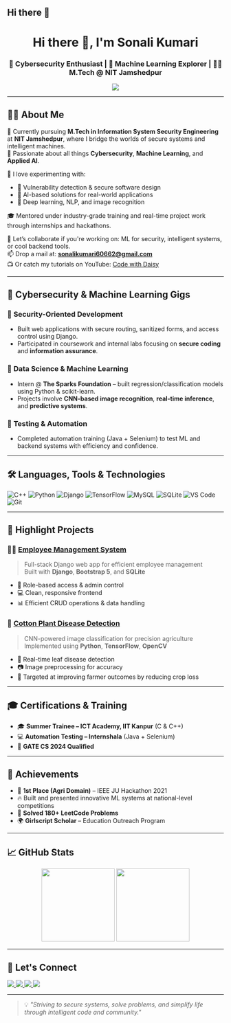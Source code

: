 ## Hi there 👋
<h1 align="center">Hi there 👋, I'm Sonali Kumari</h1>
<h3 align="center">🔐 Cybersecurity Enthusiast | 🌱 Machine Learning Explorer | 👩‍🎓 M.Tech @ NIT Jamshedpur</h3>
<p align="center">
  <a href="https://www.youtube.com/@CodewithDaisy">
    <img src="https://img.shields.io/badge/YouTube-CodewithDaisy-red?style=flat-square&logo=youtube" />
  </a>
</p>

---

## 👩‍💻 About Me

🔭 Currently pursuing **M.Tech in Information System Security Engineering** at **NIT Jamshedpur**, where I bridge the worlds of secure systems and intelligent machines.  
🌱 Passionate about all things **Cybersecurity**, **Machine Learning**, and **Applied AI**.  

🧪 I love experimenting with:
- 🔐 Vulnerability detection & secure software design
- 🤖 AI-based solutions for real-world applications
- 🧠 Deep learning, NLP, and image recognition

🎓 Mentored under industry-grade training and real-time project work through internships and hackathons.

💬 Let’s collaborate if you're working on: ML for security, intelligent systems, or cool backend tools.  
📫 Drop a mail at: **sonalikumari60662@gmail.com**  
📺 Or catch my tutorials on YouTube: [Code with Daisy](https://www.youtube.com/@CodewithDaisy)

---

## 💼 Cybersecurity & Machine Learning Gigs

### 🔐 **Security-Oriented Development**
- Built web applications with secure routing, sanitized forms, and access control using Django.
- Participated in coursework and internal labs focusing on **secure coding** and **information assurance**.

### 🤖 **Data Science & Machine Learning**
- Intern @ **The Sparks Foundation** – built regression/classification models using Python & scikit-learn.
- Projects involve **CNN-based image recognition**, **real-time inference**, and **predictive systems**.

### 🧪 **Testing & Automation**
- Completed automation training (Java + Selenium) to test ML and backend systems with efficiency and confidence.

---

## 🛠️ Languages, Tools & Technologies

![C++](https://img.shields.io/badge/C++-00599C?style=flat-square&logo=c%2B%2B&logoColor=white)
![Python](https://img.shields.io/badge/Python-FFD43B?style=flat-square&logo=python&logoColor=blue)
![Django](https://img.shields.io/badge/Django-092E20?style=flat-square&logo=django&logoColor=white)
![TensorFlow](https://img.shields.io/badge/TensorFlow-FF6F00?style=flat-square&logo=tensorflow&logoColor=white)
![MySQL](https://img.shields.io/badge/MySQL-00000F?style=flat-square&logo=mysql)
![SQLite](https://img.shields.io/badge/SQLite-07405E?style=flat-square&logo=sqlite&logoColor=white)
![VS Code](https://img.shields.io/badge/VS--Code-007ACC?style=flat-square&logo=visual-studio-code)
![Git](https://img.shields.io/badge/Git-F05032?style=flat-square&logo=git&logoColor=white)

---

## 🌟 Highlight Projects

### 🧑‍💼 [Employee Management System](https://github.com/sonali6062/Employee-Management-System)
> Full-stack Django web app for efficient employee management  
Built with **Django**, **Bootstrap 5**, and **SQLite**  
- 🔐 Role-based access & admin control  
- 💻 Clean, responsive frontend  
- 📊 Efficient CRUD operations & data handling

### 🌿 [Cotton Plant Disease Detection](https://github.com/sonali6062/Cotton_plant_disese_detection)
> CNN-powered image classification for precision agriculture  
Implemented using **Python**, **TensorFlow**, **OpenCV**  
- 🌱 Real-time leaf disease detection  
- 📷 Image preprocessing for accuracy  
- 🚜 Targeted at improving farmer outcomes by reducing crop loss

---

## 🎓 Certifications & Training

- 🎓 **Summer Trainee – ICT Academy, IIT Kanpur** (C & C++)  
- 💻 **Automation Testing – Internshala** (Java + Selenium)  
- 🧠 **GATE CS 2024 Qualified**

---

## 🏅 Achievements

- 🥇 **1st Place (Agri Domain)** – IEEE JU Hackathon 2021  
- 🔥 Built and presented innovative ML systems at national-level competitions  
- 🧠 **Solved 180+ LeetCode Problems**  
- 🌍 **Girlscript Scholar** – Education Outreach Program  

---

## 📈 GitHub Stats

<p align="center">
  <img src="https://github-readme-stats.vercel.app/api?username=sonali6062&show_icons=true&theme=tokyonight" height="170" />
  <img src="https://github-readme-stats.vercel.app/api/top-langs/?username=sonali6062&layout=compact&theme=tokyonight" height="170" />
</p>

---

## 🔗 Let's Connect

<p>
  <a href="https://www.linkedin.com/in/sonali-kumari-a776b21b1/">
    <img src="https://img.shields.io/badge/LinkedIn-blue?style=flat-square&logo=linkedin" />
  </a>
  <a href="mailto:sonalikumari60662@gmail.com">
    <img src="https://img.shields.io/badge/Gmail-red?style=flat-square&logo=gmail&logoColor=white" />
  </a>
  <a href="https://leetcode.com/u/sonalikumaricpbgp/">
    <img src="https://img.shields.io/badge/LeetCode-FFA116?style=flat-square&logo=LeetCode&logoColor=black" />
  </a>
  <a href="https://www.youtube.com/@CodewithDaisy">
    <img src="https://img.shields.io/badge/YouTube-CodewithDaisy-red?style=flat-square&logo=youtube" />
  </a>
</p>

---

> 💡 *"Striving to secure systems, solve problems, and simplify life through intelligent code and community."*

